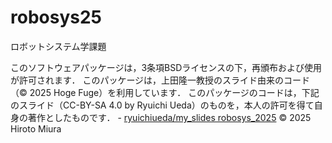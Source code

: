 # robosys25
ロボットシステム学課題


 このソフトウェアパッケージは，3条項BSDライセンスの下，再頒布および使用が許可されます．
 このパッケージは，上田隆一教授のスライド由来のコード（© 2025 Hoge Fuge）を利用しています．
 このパッケージのコードは，下記のスライド（CC-BY-SA 4.0 by Ryuichi Ueda）のものを，本人の許可を得て自身の著作としたものです．
    - [ryuichiueda/my_slides robosys_2025](https://github.com/ryuichiueda/slides_marp/tree/master/robosys2025)
© 2025 Hiroto Miura
